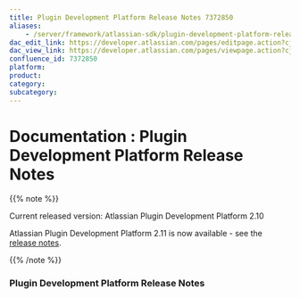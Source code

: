 ```yaml
---
title: Plugin Development Platform Release Notes 7372850
aliases:
    - /server/framework/atlassian-sdk/plugin-development-platform-release-notes-7372850.html
dac_edit_link: https://developer.atlassian.com/pages/editpage.action?cjm=wozere&pageId=7372850
dac_view_link: https://developer.atlassian.com/pages/viewpage.action?cjm=wozere&pageId=7372850
confluence_id: 7372850
platform:
product:
category:
subcategory:
---
```

# Documentation : Plugin Development Platform Release Notes

{{% note %}}

Current released version: Atlassian Plugin Development Platform 2.10

Atlassian Plugin Development Platform 2.11 is now available - see the [release notes](https://developer.atlassian.com/display/DOCS/Plugin+Development+Platform+2.11+Release+Notes).

{{% /note %}}

### Plugin Development Platform Release Notes
















































































































































































































































































































